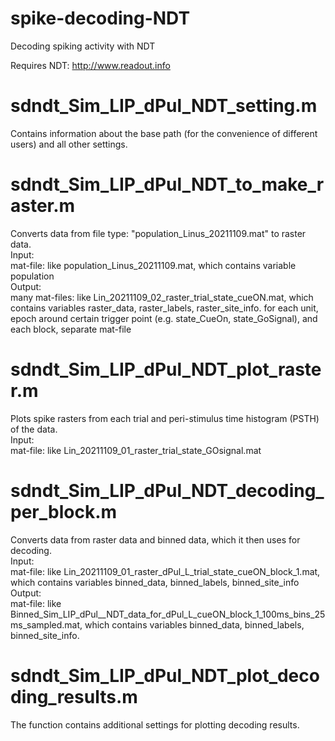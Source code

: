 # spike-decoding-NDT
Decoding spiking activity with NDT 

Requires NDT: http://www.readout.info

# sdndt_Sim_LIP_dPul_NDT_setting.m
Сontains information about the base path (for the convenience of different users) and all other settings.

# sdndt_Sim_LIP_dPul_NDT_to_make_raster.m
Converts data from file type: "population_Linus_20211109.mat" to raster data.                                                                                                                                
Input:                                                                                                                                                                                                                          
mat-file: like population_Linus_20211109.mat, which contains variable population                                                                                                                                           
Output:                                                                                                                                                                                                                               
many mat-files: like Lin_20211109_02_raster_trial_state_cueON.mat, which contains variables raster_data, raster_labels, raster_site_info. 
for each unit, epoch around certain trigger point (e.g. state_CueOn, state_GoSignal), and each block, separate mat-file

# sdndt_Sim_LIP_dPul_NDT_plot_raster.m
Plots spike rasters from each trial and peri-stimulus time histogram (PSTH) of the data.                                                                                                                                     
Input:                                                                                                                                                                                                                      
mat-file: like Lin_20211109_01_raster_trial_state_GOsignal.mat

# sdndt_Sim_LIP_dPul_NDT_decoding_per_block.m
Converts data from raster data and binned data, which it then uses for decoding.                                                                                                         
Input:                                                                                                                                                                                                                           
mat-file: like Lin_20211109_01_raster_dPul_L_trial_state_cueON_block_1.mat,  which contains variables binned_data, binned_labels, binned_site_info                                                                                                                                             
Output:                                                                                                                                                                                                                                                     
mat-file: like Binned_Sim_LIP_dPul__NDT_data_for_dPul_L_cueON_block_1_100ms_bins_25ms_sampled.mat, which contains variables binned_data, binned_labels, binned_site_info.

# sdndt_Sim_LIP_dPul_NDT_plot_decoding_results.m                   
The function contains additional settings for plotting decoding results.                    

